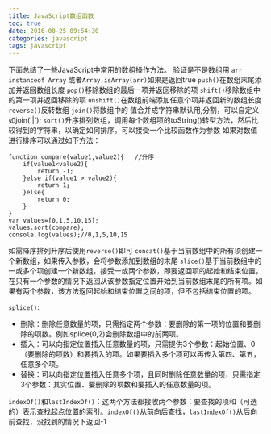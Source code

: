 ```yaml
---
title: JavaScript数组函数
toc: true
date: 2016-08-25 09:54:30
categories: javascript
tags: javascript
---
```


下面总结了一些JavaScript中常用的数组操作方法。
验证是不是数组用 ``arr instanceof Array`` 或者``Array.isArray(arr)``如果是返回true
``push()``在数组末尾添加并返回数组长度
``pop()``移除数组的最后一项并返回移除的项
``shift()``移除数组中的第一项并返回移除的项
``unshift()``在数组前端添加任意个项并返回新的数组长度
``reverse()``反转数组
​``join()``将数组中的 值合并成字符串默认用,分割，可以自定义如join('|');
``sort()``升序排列数组，调用每个数组项的toString()转型方法，然后比较得到的字符串，以确定如何排序。可以接受一个比较函数作为参数
如果对数值进行排序可以通过如下方法：

```
function compare(value1,value2){   //升序
    ​if(value1<value2){
    ​    ​return -1;
    ​}else if(value1 > value2){
    ​    ​return 1;
    ​}else{
    ​    ​return 0;
    ​}
}
var values=[0,1,5,10,15];
values.sort(compare);
console.log(values);//0,1,5,10,15
```

如需降序排列升序后使用``reverse()``即可
``concat()``基于当前数组中的所有项创建一个新数组，如果传入参数，会将参数添加到数组的末尾
``slice()``基于当前数组中的一或多个项创建一个新数组，接受一或两个参数，即要返回项的起始和结束位置，在只有一个参数的情况下返回从该参数指定位置开始到当前数组末尾的所有项。如果有两个参数，该方法返回起始和结束位置之间的项，但不包括结束位置的项。

``splice()``:

* 删除：删除任意数量的项，只需指定两个参数：要删除的第一项的位置和要删除的项数。例如splice(0,2)会删除数组中的前两项。
* 插入：可以向指定位置插入任意数量的项，只需提供3个参数：起始位置、0（要删除的项数）和要插入的项。如果要插入多个项可以再传入第四、第五，任意多个项。
* 替换：可以向指定位置插入任意多个项，且同时删除任意数量的项，只需指定3个参数：其实位置、要删除的项数和要插入的任意数量的项。

``indexOf()``和``lastIndexOf()``：这两个方法都接收两个参数：要查找的项和（可选的）表示查找起点位置的索引。``indexOf()``从前向后查找，``lastIndexOf()``从后向前查找，没找到的情况下返回-1